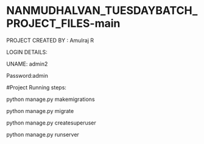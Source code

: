 # NANMUDHALVAN_TUESDAYBATCH_PROJECT_FILES-main
PROJECT CREATED BY : Amulraj R  



LOGIN DETAILS:


UNAME: admin2


Password:admin




#Project Running steps:

python manage.py makemigrations

python manage.py migrate

python manage.py createsuperuser

python manage.py runserver
